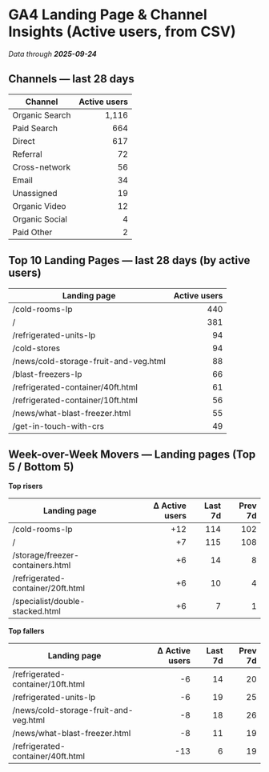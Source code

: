 # GA4 Landing Page & Channel Insights (Active users, from CSV)
_Data through **2025-09-24**_

## Channels — last 28 days

| Channel | Active users |
|---|---:|
| Organic Search | 1,116 |
| Paid Search | 664 |
| Direct | 617 |
| Referral | 72 |
| Cross-network | 56 |
| Email | 34 |
| Unassigned | 19 |
| Organic Video | 12 |
| Organic Social | 4 |
| Paid Other | 2 |

## Top 10 Landing Pages — last 28 days (by active users)

| Landing page | Active users |
|---|---:|
| /cold-rooms-lp | 440 |
| / | 381 |
| /refrigerated-units-lp | 94 |
| /cold-stores | 94 |
| /news/cold-storage-fruit-and-veg.html | 88 |
| /blast-freezers-lp | 66 |
| /refrigerated-container/40ft.html | 61 |
| /refrigerated-container/10ft.html | 56 |
| /news/what-blast-freezer.html | 55 |
| /get-in-touch-with-crs | 49 |

## Week-over-Week Movers — Landing pages (Top 5 / Bottom 5)

**Top risers**

| Landing page | Δ Active users | Last 7d | Prev 7d |
|---|---:|---:|---:|
| /cold-rooms-lp | +12 | 114 | 102 |
| / | +7 | 115 | 108 |
| /storage/freezer-containers.html | +6 | 14 | 8 |
| /refrigerated-container/20ft.html | +6 | 10 | 4 |
| /specialist/double-stacked.html | +6 | 7 | 1 |

**Top fallers**

| Landing page | Δ Active users | Last 7d | Prev 7d |
|---|---:|---:|---:|
| /refrigerated-container/10ft.html | -6 | 14 | 20 |
| /refrigerated-units-lp | -6 | 19 | 25 |
| /news/cold-storage-fruit-and-veg.html | -8 | 18 | 26 |
| /news/what-blast-freezer.html | -8 | 11 | 19 |
| /refrigerated-container/40ft.html | -13 | 6 | 19 |